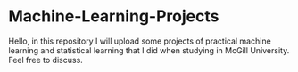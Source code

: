 # Machine-Learning-Projects
Hello, in this repository I will upload some projects of practical machine learning and statistical learning that I did when studying in McGill University. Feel free to discuss. 
